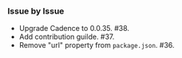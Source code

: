### Issue by Issue

 * Upgrade Cadence to 0.0.35. #38.
 * Add contribution guilde. #37.
 * Remove "url" property from `package.json`. #36.
